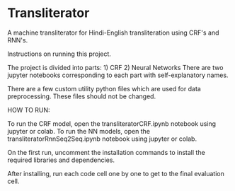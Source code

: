 # Transliterator
A machine transliterator for Hindi-English transliteration using CRF's and RNN's.

Instructions on running this project.

The project is divided into parts: 1) CRF 2) Neural Networks
There are two jupyter notebooks corresponding to each part with self-explanatory names.

There are a few custom utility python files which are used for data preprocessing.
These files should not be changed.

HOW TO RUN:

To run the CRF model, open the transliteratorCRF.ipynb notebook using jupyter or colab.
To run the NN models, open the transliteratorRnnSeq2Seq.ipynb notebook using jupyter or colab.

On the first run, uncomment the installation commands to install the 
required libraries and dependencies.

After installing, run each code cell one by one to get to the final evaluation cell.

